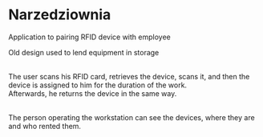 # Narzedziownia
Application to pairing RFID device with employee

Old design used to lend equipment in storage<br /><br />

The user scans his RFID card, retrieves the device, scans it, and then the device is assigned to him for the duration of the work.<br />
Afterwards, he returns the device in the same way.<br /><br />

The person operating the workstation can see the devices, where they are and who rented them. <br />
